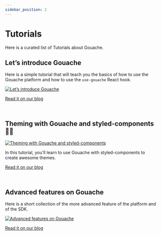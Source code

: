 ```yaml
---
sidebar_position: 2
---
```


# Tutorials

Here is a curated list of Tutorials about Gouache.


## Let’s introduce Gouache

Here is a simple tutorial that will teach you the basics of how to use the Gouache platform and how to use the `use-gouache` React hook.

[![Let’s introduce Gouache](https://miro.medium.com/max/1400/1*9HXXqIotC60aDRNyp4_F8A.png)](https://blog.gouache.app/lets-introduce-gouache-634122e6128b)

[Read it on our blog](https://blog.gouache.app/lets-introduce-gouache-634122e6128b) 

<br />

## Theming with Gouache and styled-components 💅🏾

[![Theming with Gouache and styled-components](https://miro.medium.com/max/1400/1*Ctnl0ERmRTU9EcUmD8gffg.png)](https://blog.gouache.app/theming-with-gouache-and-styled-components-1097aa4aee73)

In this tutorial, you’ll learn to use Gouache with styled-components to create awesome themes. 

[Read it on our blog](https://blog.gouache.app/theming-with-gouache-and-styled-components-1097aa4aee73) 

<br />

## Advanced features on Gouache

Here is a short collection of the more advanced feature of the platform and of the SDK.

[![Advanced features on Gouache](https://miro.medium.com/max/1400/1*X2riQuaeLF-MOcrGPGAHgA.gif)](https://blog.gouache.app/gouache-advanced-features-810717feaddb)

[Read it on our blog](https://blog.gouache.app/gouache-advanced-features-810717feaddb) 